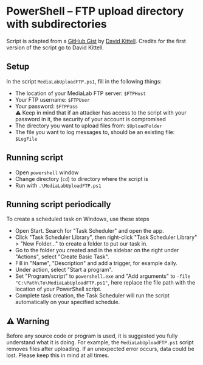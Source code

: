 # PowerShell – FTP upload directory with subdirectories

Script is adapted from a
[GitHub Gist](https://gist.github.com/dkittell/f029b6c7d1c46ebcffcb)
by [David Kittell](https://github.com/dkittell).
Credits for the first version of the script go to David Kittell.

## Setup

In the script `MediaLabUploadFTP.ps1`, fill in the following things:

- The location of your MediaLab FTP server: `$FTPHost`
- Your FTP username: `$FTPUser`
- Your password: `$FTPPass` \
  ⚠️ Keep in mind that if an attacker has access to the script with your password in it, the security of your account is compromised
- The directory you want to upload files from: `$UploadFolder`
- The file you want to log messages to, should be an existing file: `$LogFile`

## Running script

- Open `powershell` window
- Change directory (`cd`) to directory where the script is
- Run with `.\MediaLabUploadFTP.ps1`

## Running script periodically

To create a scheduled task on Windows, use these steps

- Open Start. Search for "Task Scheduler" and open the app.
- Click "Task Scheduler Library", then right-click "Task Scheduler Library" > "New Folder..." to create a folder to put our task in.
- Go to the folder you created and in the sidebar on the right under "Actions", select "Create Basic Task".
- Fill in "Name", "Description" and add a trigger, for example daily.
- Under action, select "Start a program".
- Set "Program/script" to `powershell.exe` and "Add arguments" to `-file "C:\Path\To\MediaLabUploadFTP.ps1"`,
  here replace the file path with the location of your PowerShell script.
- Complete task creation, the Task Scheduler will run the script automatically on your specified schedule.

## ⚠️ Warning

Before any source code or program is used, it is suggested you fully understand what it is doing.
For example, the `MediaLabUploadFTP.ps1` script removes files after uploading.
If an unexpected error occurs, data could be lost. Please keep this in mind at all times.

